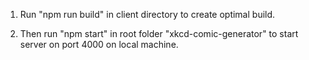 1. Run "npm run build" in client directory to create optimal build.

2. Then run "npm start" in root folder "xkcd-comic-generator" to start server on port 4000 on local machine. 